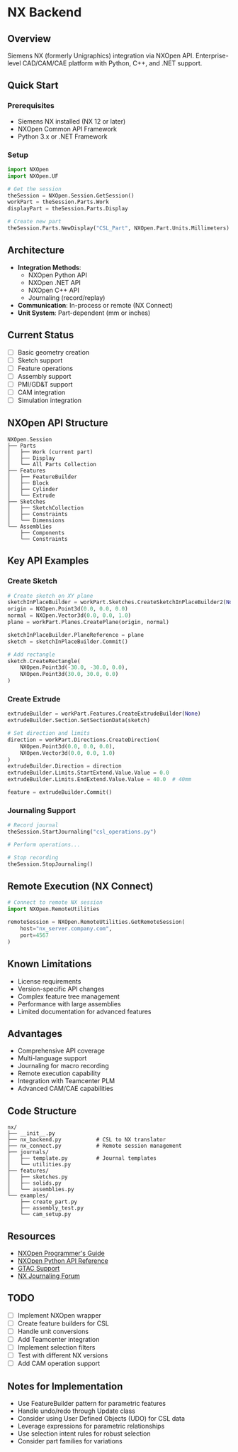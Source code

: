 # NX Backend

## Overview
Siemens NX (formerly Unigraphics) integration via NXOpen API. Enterprise-level CAD/CAM/CAE platform with Python, C++, and .NET support.

## Quick Start

### Prerequisites
- Siemens NX installed (NX 12 or later)
- NXOpen Common API Framework
- Python 3.x or .NET Framework

### Setup
```python
import NXOpen
import NXOpen.UF

# Get the session
theSession = NXOpen.Session.GetSession()
workPart = theSession.Parts.Work
displayPart = theSession.Parts.Display

# Create new part
theSession.Parts.NewDisplay("CSL_Part", NXOpen.Part.Units.Millimeters)
```

## Architecture
- **Integration Methods**:
  - NXOpen Python API
  - NXOpen .NET API  
  - NXOpen C++ API
  - Journaling (record/replay)
- **Communication**: In-process or remote (NX Connect)
- **Unit System**: Part-dependent (mm or inches)

## Current Status
- [ ] Basic geometry creation
- [ ] Sketch support
- [ ] Feature operations
- [ ] Assembly support
- [ ] PMI/GD&T support
- [ ] CAM integration
- [ ] Simulation integration

## NXOpen API Structure
```
NXOpen.Session
├── Parts
│   ├── Work (current part)
│   ├── Display
│   └── All Parts Collection
├── Features
│   ├── FeatureBuilder
│   ├── Block
│   ├── Cylinder
│   └── Extrude
├── Sketches
│   ├── SketchCollection
│   ├── Constraints
│   └── Dimensions
└── Assemblies
    ├── Components
    └── Constraints
```

## Key API Examples

### Create Sketch
```python
# Create sketch on XY plane
sketchInPlaceBuilder = workPart.Sketches.CreateSketchInPlaceBuilder2(None)
origin = NXOpen.Point3d(0.0, 0.0, 0.0)
normal = NXOpen.Vector3d(0.0, 0.0, 1.0)
plane = workPart.Planes.CreatePlane(origin, normal)

sketchInPlaceBuilder.PlaneReference = plane
sketch = sketchInPlaceBuilder.Commit()

# Add rectangle
sketch.CreateRectangle(
    NXOpen.Point3d(-30.0, -30.0, 0.0),
    NXOpen.Point3d(30.0, 30.0, 0.0)
)
```

### Create Extrude
```python
extrudeBuilder = workPart.Features.CreateExtrudeBuilder(None)
extrudeBuilder.Section.SetSectionData(sketch)

# Set direction and limits
direction = workPart.Directions.CreateDirection(
    NXOpen.Point3d(0.0, 0.0, 0.0),
    NXOpen.Vector3d(0.0, 0.0, 1.0)
)
extrudeBuilder.Direction = direction
extrudeBuilder.Limits.StartExtend.Value.Value = 0.0
extrudeBuilder.Limits.EndExtend.Value.Value = 40.0  # 40mm

feature = extrudeBuilder.Commit()
```

### Journaling Support
```python
# Record journal
theSession.StartJournaling("csl_operations.py")

# Perform operations...

# Stop recording
theSession.StopJournaling()
```

## Remote Execution (NX Connect)
```python
# Connect to remote NX session
import NXOpen.RemoteUtilities

remoteSession = NXOpen.RemoteUtilities.GetRemoteSession(
    host="nx_server.company.com",
    port=4567
)
```

## Known Limitations
- License requirements
- Version-specific API changes
- Complex feature tree management
- Performance with large assemblies
- Limited documentation for advanced features

## Advantages
- Comprehensive API coverage
- Multi-language support
- Journaling for macro recording
- Remote execution capability
- Integration with Teamcenter PLM
- Advanced CAM/CAE capabilities

## Code Structure
```
nx/
├── __init__.py
├── nx_backend.py           # CSL to NX translator
├── nx_connect.py           # Remote session management
├── journals/
│   ├── template.py         # Journal templates
│   └── utilities.py
├── features/
│   ├── sketches.py
│   ├── solids.py
│   └── assemblies.py
└── examples/
    ├── create_part.py
    ├── assembly_test.py
    └── cam_setup.py
```

## Resources
- [NXOpen Programmer's Guide](https://docs.sw.siemens.com/en-US/product/209349590/doc/DC201903.NX_help/en_US/data/nxopen_api/programmer_guide/nxopen_prog_guide.html)
- [NXOpen Python API Reference](https://docs.sw.siemens.com/documentation/nx/)
- [GTAC Support](https://support.sw.siemens.com/)
- [NX Journaling Forum](https://community.sw.siemens.com/s/topic/0TO4O000000MihFWAS/nx-design)

## TODO
- [ ] Implement NXOpen wrapper
- [ ] Create feature builders for CSL
- [ ] Handle unit conversions
- [ ] Add Teamcenter integration
- [ ] Implement selection filters
- [ ] Test with different NX versions
- [ ] Add CAM operation support

## Notes for Implementation
- Use FeatureBuilder pattern for parametric features
- Handle undo/redo through Update class
- Consider using User Defined Objects (UDO) for CSL data
- Leverage expressions for parametric relationships
- Use selection intent rules for robust selection
- Consider part families for variations

